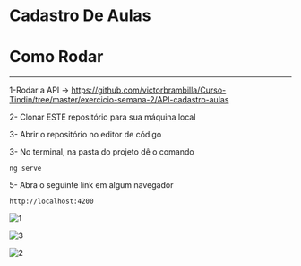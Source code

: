<h1>Cadastro De Aulas</h2>
<h1>Como Rodar</h1>
<hr>

1-Rodar a API -> https://github.com/victorbrambilla/Curso-Tindin/tree/master/exercicio-semana-2/API-cadastro-aulas

2- Clonar ESTE repositório para sua máquina local

3- Abrir o repositório no editor de código

3- No terminal, na pasta do projeto dê o comando
~~~Terminal
ng serve
~~~

5- Abra o seguinte link em algum navegador
~~~Terminal
http://localhost:4200
~~~
![1](https://user-images.githubusercontent.com/88890771/137775068-11f4677b-995d-419e-ab34-8151d9e878ce.png)

![3](https://user-images.githubusercontent.com/88890771/137775093-ff11ce39-d99b-4aad-9444-a589e87cc16c.png)

![2](https://user-images.githubusercontent.com/88890771/137775380-d0532136-2b9e-4b79-a52c-18b0d15b2ce6.png)
